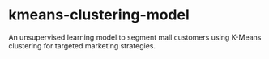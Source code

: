 # kmeans-clustering-model
An unsupervised learning model to segment mall customers using K-Means clustering for targeted marketing strategies.

